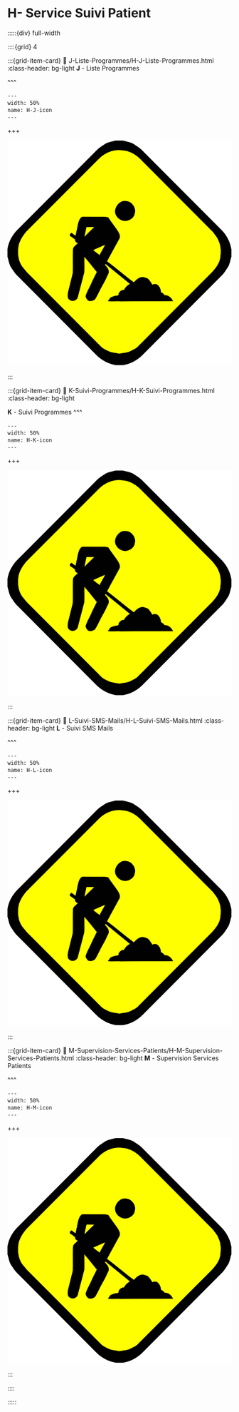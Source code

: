 # H- Service Suivi Patient

:::::{div} full-width

::::{grid} 4

:::{grid-item-card}
:link: J-Liste-Programmes/H-J-Liste-Programmes.html
:class-header: bg-light
**J** - Liste Programmes

^^^


```{figure} Docs/H-J.png
---
width: 50%
name: H-J-icon
---

```

+++

![flag alt >](../../_static/Svg_icons/Under_construction.svg)



:::

:::{grid-item-card} 
:link: K-Suivi-Programmes/H-K-Suivi-Programmes.html
:class-header: bg-light

**K** - Suivi Programmes
^^^



```{figure} Docs/H-K.png
---
width: 50%
name: H-K-icon
---

```

+++

![flag alt >](../../_static/Svg_icons/Under_construction.svg)




:::

:::{grid-item-card}
:link: L-Suivi-SMS-Mails/H-L-Suivi-SMS-Mails.html
:class-header: bg-light
**L** - Suivi SMS Mails

^^^



```{figure} Docs/H-L.png
---
width: 50%
name: H-L-icon
---

```

+++

![flag alt >](../../_static/Svg_icons/Under_construction.svg)




:::

:::{grid-item-card}
:link: M-Supervision-Services-Patients/H-M-Supervision-Services-Patients.html
:class-header: bg-light
**M** - Supervision Services Patients


^^^



```{figure} Docs/H-M.png
---
width: 50%
name: H-M-icon
---

```

+++

![flag alt >](../../_static/Svg_icons/Under_construction.svg)




:::

::::

:::::